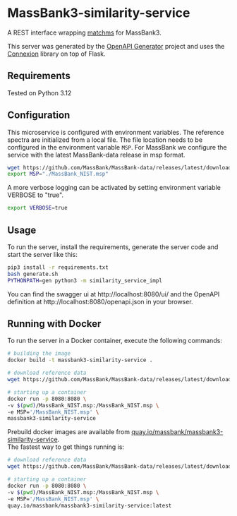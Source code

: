 # MassBank3-similarity-service
A REST interface wrapping [matchms](https://github.com/matchms/matchms) for MassBank3.

This server was generated by the [OpenAPI Generator](https://openapi-generator.tech) project and uses
the [Connexion](https://github.com/zalando/connexion) library on top of Flask.

## Requirements
Tested on Python 3.12

## Configuration
This microservice is configured with environment variables. The reference
spectra are initialized from a local file. The file location needs to be
configured in the environment variable `MSP`. For MassBank we configure the
service with the latest MassBank-data release in msp format.
```bash
wget https://github.com/MassBank/MassBank-data/releases/latest/download/MassBank_NIST.msp
export MSP="./MassBank_NIST.msp"
```
A more verbose logging can be activated by setting environment variable VERBOSE
to "true".
```bash
export VERBOSE=true
```

## Usage
To run the server, install the requirements, generate the server code 
and start the server like this:
```bash
pip3 install -r requirements.txt
bash generate.sh
PYTHONPATH=gen python3 -m similarity_service_impl
```
You can find the swagger ui at http://localhost:8080/ui/ and the
OpenAPI definition at http://localhost:8080/openapi.json in your browser.

## Running with Docker
To run the server in a Docker container,  execute the following commands:

```bash
# building the image
docker build -t massbank3-similarity-service .

# download reference data
wget https://github.com/MassBank/MassBank-data/releases/latest/download/MassBank_NIST.msp

# starting up a container
docker run -p 8080:8080 \
-v $(pwd)/MassBank_NIST.msp:/MassBank_NIST.msp \
-e MSP='/MassBank_NIST.msp' \
massbank3-similarity-service
```
Prebuild docker images are available from [quay.io/massbank/massbank3-similarity-service](https://quay.io/repository/massbank/massbank3-similarity-service).  
The fastest way to get things running is:
```bash
# download reference data
wget https://github.com/MassBank/MassBank-data/releases/latest/download/MassBank_NIST.msp

# starting up a container
docker run -p 8080:8080 \
-v $(pwd)/MassBank_NIST.msp:/MassBank_NIST.msp \
-e MSP='/MassBank_NIST.msp' \
quay.io/massbank/massbank3-similarity-service:latest
```
